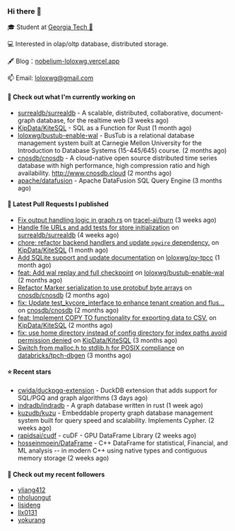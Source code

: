 ### Hi there 👋


 
🎓 Student at [Georgia Tech 🐝](https://www.gatech.edu/)

💻 Interested in olap/oltp database, distributed storage.

🖋 Blog：[nobelium-loloxwg.vercel.app](https://nobelium-loloxwg.vercel.app/)



📫 Email: [loloxwg@gmail.com](mailto:loloxwg@gmail.com)



#### 👷 Check out what I'm currently working on

- [surrealdb/surrealdb](https://github.com/surrealdb/surrealdb) - A scalable, distributed, collaborative, document-graph database, for the realtime web (3 weeks ago)
- [KipData/KiteSQL](https://github.com/KipData/KiteSQL) - SQL as a Function for Rust (1 month ago)
- [loloxwg/bustub-enable-wal](https://github.com/loloxwg/bustub-enable-wal) - BusTub is a relational database management system built at Carnegie Mellon University for the Introduction to Database Systems (15-445/645) course. (2 months ago)
- [cnosdb/cnosdb](https://github.com/cnosdb/cnosdb) - A cloud-native open source distributed time series database with high performance, high compression ratio and high availability. http://www.cnosdb.cloud (2 months ago)
- [apache/datafusion](https://github.com/apache/datafusion) - Apache DataFusion SQL Query Engine (3 months ago)

#### 🔨 Latest Pull Requests I published

- [Fix output handling logic in graph.rs](https://github.com/tracel-ai/burn/pull/2688) on [tracel-ai/burn](https://github.com/tracel-ai/burn) (3 weeks ago)
- [Handle file URLs and add tests for store initialization](https://github.com/surrealdb/surrealdb/pull/5340) on [surrealdb/surrealdb](https://github.com/surrealdb/surrealdb) (4 weeks ago)
- [chore: refactor backend handlers and update `pgwire` dependency.](https://github.com/KipData/KiteSQL/pull/258) on [KipData/KiteSQL](https://github.com/KipData/KiteSQL) (1 month ago)
- [Add SQLite support and update documentation](https://github.com/loloxwg/py-tpcc/pull/1) on [loloxwg/py-tpcc](https://github.com/loloxwg/py-tpcc) (1 month ago)
- [feat: Add wal replay and full checkpoint](https://github.com/loloxwg/bustub-enable-wal/pull/1) on [loloxwg/bustub-enable-wal](https://github.com/loloxwg/bustub-enable-wal) (2 months ago)
- [Refactor Marker serialization to use protobuf byte arrays](https://github.com/cnosdb/cnosdb/pull/2394) on [cnosdb/cnosdb](https://github.com/cnosdb/cnosdb) (2 months ago)
- [fix: Update test_kvcore_interface to enhance tenant creation and flus…](https://github.com/cnosdb/cnosdb/pull/2385) on [cnosdb/cnosdb](https://github.com/cnosdb/cnosdb) (2 months ago)
- [feat: Implement COPY TO functionality for exporting data to CSV.](https://github.com/KipData/KiteSQL/pull/248) on [KipData/KiteSQL](https://github.com/KipData/KiteSQL) (2 months ago)
- [fix: use home directory instead of config directory for index paths avoid permission denied](https://github.com/KipData/KiteSQL/pull/233) on [KipData/KiteSQL](https://github.com/KipData/KiteSQL) (3 months ago)
- [Switch from malloc.h to stdlib.h for POSIX compliance](https://github.com/databricks/tpch-dbgen/pull/7) on [databricks/tpch-dbgen](https://github.com/databricks/tpch-dbgen) (3 months ago)

#### ⭐ Recent stars

- [cwida/duckpgq-extension](https://github.com/cwida/duckpgq-extension) - DuckDB extension that adds support for SQL/PGQ and graph algorithms (3 days ago)
- [indradb/indradb](https://github.com/indradb/indradb) - A graph database written in rust (1 week ago)
- [kuzudb/kuzu](https://github.com/kuzudb/kuzu) - Embeddable property graph database management system built for query speed and scalability. Implements Cypher. (2 weeks ago)
- [rapidsai/cudf](https://github.com/rapidsai/cudf) - cuDF - GPU DataFrame Library  (2 weeks ago)
- [hosseinmoein/DataFrame](https://github.com/hosseinmoein/DataFrame) - C&#43;&#43; DataFrame for statistical, Financial, and ML analysis -- in modern C&#43;&#43; using native types and contiguous memory storage (2 weeks ago)

#### 👯 Check out my recent followers

- [yliang412](https://github.com/yliang412)
- [nholuongut](https://github.com/nholuongut)
- [lisideng](https://github.com/lisideng)
- [llx0131](https://github.com/llx0131)
- [yokurang](https://github.com/yokurang)

